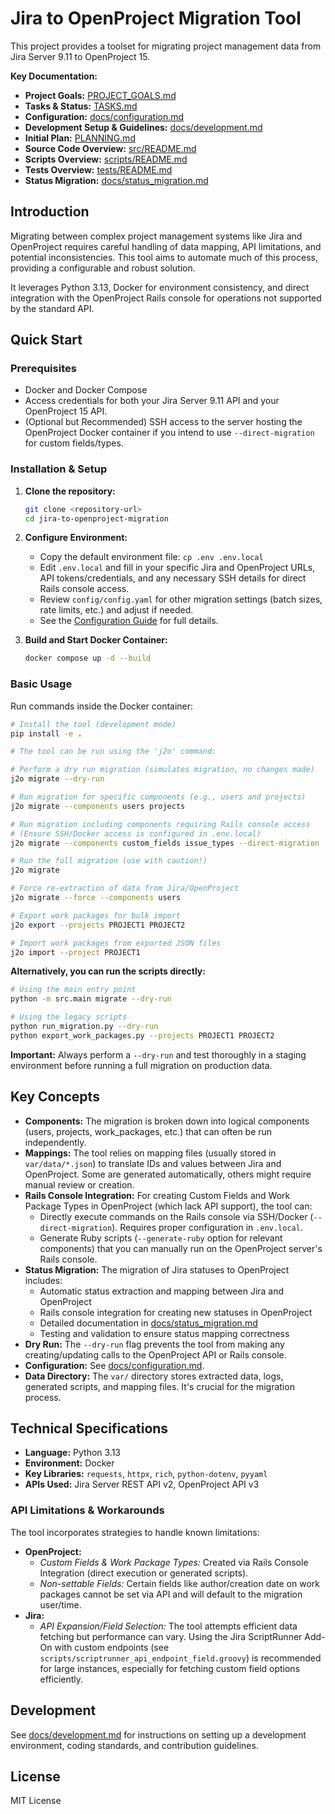 # Jira to OpenProject Migration Tool

This project provides a toolset for migrating project management data from Jira Server 9.11 to OpenProject 15.

**Key Documentation:**

*   **Project Goals:** [PROJECT_GOALS.md](PROJECT_GOALS.md)
*   **Tasks & Status:** [TASKS.md](TASKS.md)
*   **Configuration:** [docs/configuration.md](docs/configuration.md)
*   **Development Setup & Guidelines:** [docs/development.md](docs/development.md)
*   **Initial Plan:** [PLANNING.md](PLANNING.md)
*   **Source Code Overview:** [src/README.md](src/README.md)
*   **Scripts Overview:** [scripts/README.md](scripts/README.md)
*   **Tests Overview:** [tests/README.md](tests/README.md)
*   **Status Migration:** [docs/status_migration.md](docs/status_migration.md)

## Introduction

Migrating between complex project management systems like Jira and OpenProject requires careful handling of data mapping, API limitations, and potential inconsistencies. This tool aims to automate much of this process, providing a configurable and robust solution.

It leverages Python 3.13, Docker for environment consistency, and direct integration with the OpenProject Rails console for operations not supported by the standard API.

## Quick Start

### Prerequisites

*   Docker and Docker Compose
*   Access credentials for both your Jira Server 9.11 API and your OpenProject 15 API.
*   (Optional but Recommended) SSH access to the server hosting the OpenProject Docker container if you intend to use `--direct-migration` for custom fields/types.

### Installation & Setup

1.  **Clone the repository:**
    ```bash
    git clone <repository-url>
    cd jira-to-openproject-migration
    ```

2.  **Configure Environment:**
    *   Copy the default environment file: `cp .env .env.local`
    *   Edit `.env.local` and fill in your specific Jira and OpenProject URLs, API tokens/credentials, and any necessary SSH details for direct Rails console access.
    *   Review `config/config.yaml` for other migration settings (batch sizes, rate limits, etc.) and adjust if needed.
    *   See the [Configuration Guide](docs/configuration.md) for full details.

3.  **Build and Start Docker Container:**
    ```bash
    docker compose up -d --build
    ```

### Basic Usage

Run commands inside the Docker container:

```bash
# Install the tool (development mode)
pip install -e .

# The tool can be run using the 'j2o' command:

# Perform a dry run migration (simulates migration, no changes made)
j2o migrate --dry-run

# Run migration for specific components (e.g., users and projects)
j2o migrate --components users projects

# Run migration including components requiring Rails console access
# (Ensure SSH/Docker access is configured in .env.local)
j2o migrate --components custom_fields issue_types --direct-migration

# Run the full migration (use with caution!)
j2o migrate

# Force re-extraction of data from Jira/OpenProject
j2o migrate --force --components users

# Export work packages for bulk import
j2o export --projects PROJECT1 PROJECT2

# Import work packages from exported JSON files
j2o import --project PROJECT1
```

**Alternatively, you can run the scripts directly:**

```bash
# Using the main entry point
python -m src.main migrate --dry-run

# Using the legacy scripts
python run_migration.py --dry-run
python export_work_packages.py --projects PROJECT1 PROJECT2
```

**Important:** Always perform a `--dry-run` and test thoroughly in a staging environment before running a full migration on production data.

## Key Concepts

*   **Components:** The migration is broken down into logical components (users, projects, work_packages, etc.) that can often be run independently.
*   **Mappings:** The tool relies on mapping files (usually stored in `var/data/*.json`) to translate IDs and values between Jira and OpenProject. Some are generated automatically, others might require manual review or creation.
*   **Rails Console Integration:** For creating Custom Fields and Work Package Types in OpenProject (which lack API support), the tool can:
    *   Directly execute commands on the Rails console via SSH/Docker (`--direct-migration`). Requires proper configuration in `.env.local`.
    *   Generate Ruby scripts (`--generate-ruby` option for relevant components) that you can manually run on the OpenProject server's Rails console.
*   **Status Migration:** The migration of Jira statuses to OpenProject includes:
    *   Automatic status extraction and mapping between Jira and OpenProject
    *   Rails console integration for creating new statuses in OpenProject
    *   Detailed documentation in [docs/status_migration.md](docs/status_migration.md)
    *   Testing and validation to ensure status mapping correctness
*   **Dry Run:** The `--dry-run` flag prevents the tool from making any creating/updating calls to the OpenProject API or Rails console.
*   **Configuration:** See [docs/configuration.md](docs/configuration.md).
*   **Data Directory:** The `var/` directory stores extracted data, logs, generated scripts, and mapping files. It's crucial for the migration process.

## Technical Specifications

*   **Language:** Python 3.13
*   **Environment:** Docker
*   **Key Libraries:** `requests`, `httpx`, `rich`, `python-dotenv`, `pyyaml`
*   **APIs Used:** Jira Server REST API v2, OpenProject API v3

### API Limitations & Workarounds

The tool incorporates strategies to handle known limitations:

*   **OpenProject:**
    *   *Custom Fields & Work Package Types:* Created via Rails Console Integration (direct execution or generated scripts).
    *   *Non-settable Fields:* Certain fields like author/creation date on work packages cannot be set via API and will default to the migration user/time.
*   **Jira:**
    *   *API Expansion/Field Selection:* The tool attempts efficient data fetching but performance can vary. Using the Jira ScriptRunner Add-On with custom endpoints (see `scripts/scriptrunner_api_endpoint_field.groovy`) is recommended for large instances, especially for fetching custom field options efficiently.

## Development

See [docs/development.md](docs/development.md) for instructions on setting up a development environment, coding standards, and contribution guidelines.

## License

MIT License
